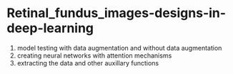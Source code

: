 # Retinal_fundus_images-designs-in-deep-learning
1. model testing with data augmentation and without data augmentation
2. creating neural networks with attention mechanisms
3. extracting the data and other auxillary functions 
